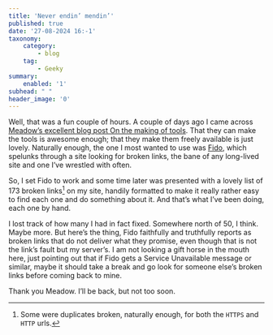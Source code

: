 ```yaml
---
title: 'Never endin’ mendin’'
published: true
date: '27-08-2024 16:-1'
taxonomy:
    category:
        - blog
    tag:
        - Geeky
summary:
    enabled: '1'
subhead: " "
header_image: '0'
---
```


Well, that was a fun couple of hours. A couple of days ago I came across <a class="u-in-reply-to" href="https://meadow.cafe/on-the-making-of-tools/" >Meadow’s excellent blog post On the making of tools</a >. That they can make the tools is awesome enough; that they make them freely available is just lovely. Naturally enough, the one I most wanted to use was [Fido](https://fido.meadow.cafe), which spelunks through a site looking for broken links, the bane of any long-lived site and one I’ve wrestled with often.

So, I set Fido to work and some time later was presented with a lovely list of 173 broken links[^1] on my site, handily formatted to make it really rather easy to find each one and do something about it. And that’s what I’ve been doing, each one by hand.

[^1]: Some were duplicates broken, naturally enough, for both the `HTTPS` and `HTTP` urls.

I lost track of how many I had in fact fixed. Somewhere north of 50, I think. Maybe more. But here’s the thing, Fido faithfully and truthfully reports as broken links that do not deliver what they promise, even though that is not the link’s fault but my server’s. I am not looking a gift horse in the mouth here, just pointing out that if Fido gets a Service Unavailable message or similar, maybe it should take a break and go look for someone else’s broken links before coming back to mine.

Thank you Meadow. I’ll be back, but not too soon.
